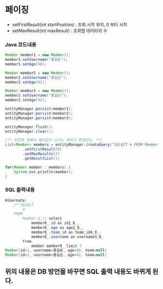 # 페이징
- setFirstResult(int startPosition) : 조회 시작 위치, 0 부터 시작
- setMaxResult(int maxResult) : 조회할 데이터의 수

### Java 코드내용
```java
Member member1 = new Member();
member1.setUsername("홍길돈");
member1.setAge(90);

Member member2 = new Member();
member2.setUsername("홍길순");
member2.setAge(91);

Member member3 = new Member();
member2.setUsername("홍길순");
member2.setAge(92);

entityManager.persist(member1);
entityManager.persist(member2);
entityManager.persist(member3);

entityManager.flush();
entityManager.clear();

/** 방언에 의해서 페이징이 나가는 쿼리가 변경된다. **/
List<Member> members = entityManager.createQuery("SELECT m FROM Member m", Member.class)
        .setFirstResult(0)
        .setMaxResults(2)
        .getResultList();

for(Member member : members) {
    System.out.println(member);
}
```

### SQL 출력내용
```java
Hibernate: 
    /* SELECT
        m 
    FROM
        Member m */ select
            member0_.id as id1_0_,
            member0_.age as age2_0_,
            member0_.team_id as team_id4_0_,
            member0_.username as username3_0_ 
        from
            member member0_ limit ?
Member(id=1, username=홍길돈, age=90, team=null)
Member(id=2, username=홍길순, age=92, team=null)
```

## 위의 내용은 DB 방언을 바꾸면 SQL 출력 내용도 바뀌게 된다.
